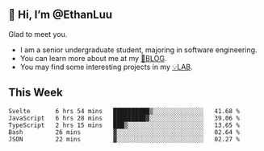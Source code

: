 ## 👋 Hi, I’m @EthanLuu

Glad to meet you.

- I am a senior undergraduate student, majoring in software engineering.
- You can learn more about me at my [📝BLOG](https://blog.ethanloo.cn).
- You may find some interesting projects in my [💡LAB](https://lab.ethanloo.cn).

## This Week
<!--START_SECTION:waka-->
```text
Svelte       6 hrs 54 mins   ██████████▒░░░░░░░░░░░░░░   41.68 % 
JavaScript   6 hrs 28 mins   █████████▓░░░░░░░░░░░░░░░   39.06 % 
TypeScript   2 hrs 15 mins   ███▒░░░░░░░░░░░░░░░░░░░░░   13.65 % 
Bash         26 mins         ▓░░░░░░░░░░░░░░░░░░░░░░░░   02.64 % 
JSON         22 mins         ▓░░░░░░░░░░░░░░░░░░░░░░░░   02.27 % 
```
<!--END_SECTION:waka-->
